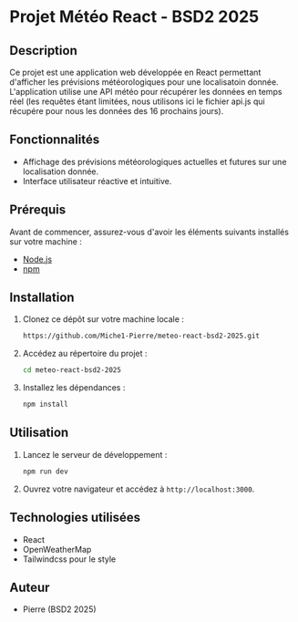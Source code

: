 # Projet Météo React - BSD2 2025

## Description

Ce projet est une application web développée en React permettant d'afficher les prévisions météorologiques pour une localisatoin donnée. L'application utilise une API météo pour récupérer les données en temps réel (les requêtes étant limitées, nous utilisons ici le fichier api.js qui récupére pour nous les données des 16 prochains jours).

## Fonctionnalités

- Affichage des prévisions météorologiques actuelles et futures sur une localisation donnée.
- Interface utilisateur réactive et intuitive.

## Prérequis

Avant de commencer, assurez-vous d'avoir les éléments suivants installés sur votre machine :

- [Node.js](https://nodejs.org/)
- [npm](https://www.npmjs.com/)

## Installation

1. Clonez ce dépôt sur votre machine locale :

    ```bash
    https://github.com/Miche1-Pierre/meteo-react-bsd2-2025.git
    ```

2. Accédez au répertoire du projet :

    ```bash
    cd meteo-react-bsd2-2025
    ```

3. Installez les dépendances :

    ```bash
    npm install
    ```

## Utilisation

1. Lancez le serveur de développement :

    ```bash
    npm run dev
    ```

2. Ouvrez votre navigateur et accédez à `http://localhost:3000`.

## Technologies utilisées

- React
- OpenWeatherMap
- Tailwindcss pour le style

## Auteur

- Pierre (BSD2 2025)
